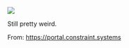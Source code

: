 ![](https://db-feed.s3.amazonaws.com/legacy/gif-2021-08-12_20-32-06@2x-1628814892.gif)

Still pretty weird. 

From: https://portal.constraint.systems